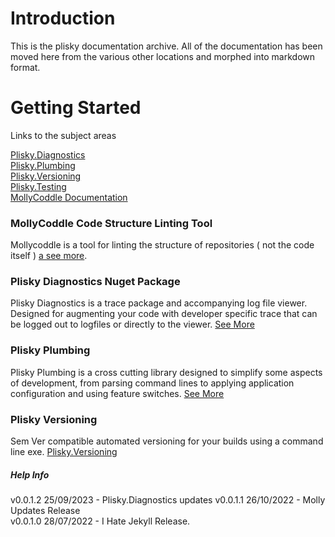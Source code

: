 # Introduction 
This is the plisky documentation archive.  All of the documentation has been moved here from the various other locations and morphed into markdown format.

# Getting Started

Links to the subject areas 

[Plisky.Diagnostics](diags-index.md)    
[Plisky.Plumbing](plumb-index.md)    
[Plisky.Versioning](version-index.md)    
[Plisky.Testing](test-index.md)    
[MollyCoddle Documentation](molly-index.md)    

### MollyCoddle Code Structure Linting Tool

Mollycoddle is a tool for linting the structure of repositories ( not the code itself ) [a see more](mollycoddle/index.md).


### Plisky Diagnostics Nuget Package

Plisky Diagnostics is a trace package and accompanying log file viewer.  Designed for augmenting your code with developer specific trace that can be logged out to logfiles or directly to the viewer.  [See More](diags-index.md)    


### Plisky Plumbing

Plisky Plumbing is a cross cutting library designed to simplify some aspects of development, from parsing command lines to applying application configuration and using feature switches.  [See More](plumb-index.md)      


### Plisky Versioning

Sem Ver compatible automated versioning for your builds using a command line exe.  [Plisky.Versioning](version-index.md)




##### Help Info
v0.0.1.2 25/09/2023 - Plisky.Diagnostics updates
v0.0.1.1 26/10/2022 - Molly Updates Release    
v0.0.1.0 28/07/2022 - I Hate Jekyll Release.
